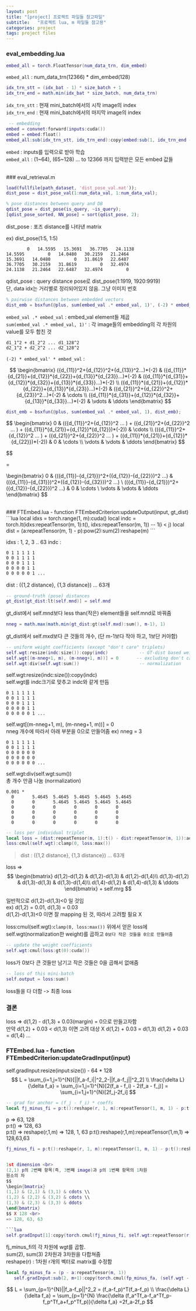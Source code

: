 ```yaml
---
layout: post
title: "[project] 프로젝트 파일들 참고파일"
subtitle:   "프로젝트 lua, m 파일들 참고용"
categories: project
tags: project files
---
```


### eval_embedding.lua

```lua
embed_all = torch.FloatTensor(num_data_trn, dim_embed)
 ```
`embed_all` : num_data_trn(12366) * dim_embed(128)

```lua
idx_trn_stt = (idx_bat - 1) * size_batch + 1
idx_trn_end = math.min(idx_bat * size_batch, num_data_trn)
```

`idx_trn_stt` : 현재 mini_batch에서의 시작 image의 index <br />
`idx_trn_end` : 현재 mini_batch에서의 마지막 image의 index


```lua
 -- embedding
embed = convnet:forward(inputs:cuda())
embed = embed:float()
embed_all:sub(idx_trn_stt, idx_trn_end):copy(embed:sub(1, idx_trn_end - idx_trn_stt + 1))
```
`embed` : inputs를 입력으로 받아 학습 <br />
`embed_all` : (1~64), (65~128) ... to 12366 까지 입력받은
모든 embed 값들

<br />
### eval_retrieval.m

```Matlab
load(fullfile(path_dataset, 'dist_pose_val.mat'));
dist_pose = dist_pose_val(1:num_data_val, 1:num_data_val);

% pose distances between query and DB
qdist_pose = dist_pose(is_query, ~is_query);
[qdist_pose_sorted, NN_pose] = sort(qdist_pose, 2);
```
dist_pose : 포즈 distance를 나타낸 matrix

ex) dist_pose(1:5, 1:5)
```
        0   14.5595   15.3691   36.7705   24.1138
14.5595         0   14.0480   30.2159   21.2464
15.3691   14.0480         0   31.8619   22.6487
36.7705   30.2159   31.8619         0   32.4974
24.1138   21.2464   22.6487   32.4974         0
```

qdist_pose : query distance pose로 dist_pose(1:1919, 1920:9919) <br />
단, data idx는 거리별로 정리되어있지 않음. 그냥 이미지 번호

```Matlab
% pairwise distances between embedded vectors
dist_emb = bsxfun(@plus, sum(embed_val .* embed_val, 1)', (-2) * embed_val' * embed_val);
```

`embed_val .* embed_val` : embed_val element들 제곱 <br />
`sum(embed_val .* embed_val, 1)'` : 각 image들의 embedding의 각 차원의 value를 모두 합친 것 <br />
```
d1_1^2 + d1_2^2 ... d1_128^2
d2_1^2 + d2_2^2 ... d2_128^2
```


`(-2) * embed_val' * embed_val` : <br />

$$
\begin{bmatrix}
       ({d_{11}}^2+{d_{12}}^2+{d_{13}}^2...)*(-2) & ({d_{11}}*{d_{21}}+{d_{12}}*{d_{22}}+{d_{13}}*{d_{23}}...)*(-2) & ({d_{11}}*{d_{31}}+{d_{12}}*{d_{32}}+{d_{13}}*{d_{33}}...)*(-2) \\
       ({d_{11}}*{d_{21}}+{d_{12}}*{d_{22}}+{d_{13}}*{d_{23}}...)*(-2) & ({d_{21}}^2+{d_{22}}^2+{d_{23}}^2...)*(-2) & \cdots \\
       ({d_{11}}*{d_{31}}+{d_{12}}*{d_{32}}+{d_{13}}*{d_{33}}...)*(-2) & \vdots & \ddots
\end{bmatrix}
$$

``` Matlab
dist_emb = bsxfun(@plus, sum(embed_val .* embed_val, 1), dist_emb);
```

$$
\begin{bmatrix}
0 & (({d_{11}}^2+{d_{12}}^2 ... ) + ({d_{21}}^2+{d_{22}}^2 ... ) + ({d_{11}}*{d_{21}}+{d_{12}}*{d_{12}})*(-2)) & \cdots \\ 
(({d_{11}}^2+{d_{12}}^2 ... ) + ({d_{21}}^2+{d_{22}}^2 ... ) + ({d_{11}}*{d_{21}}+{d_{12}}*{d_{22}})*(-2)) & 0 & \cdots \\
\vdots & \vdots & \ddots
\end{bmatrix}
$$

$$

=

\begin{bmatrix}
0 & (({d_{11}}-{d_{21}})^2+({d_{12}}-{d_{22}})^2 ...) & (({d_{11}}-{d_{31}})^2+({d_{12}}-{d_{32}})^2 ...) \\
(({d_{11}}-{d_{21}})^2+({d_{12}}-{d_{22}})^2 ...) & 0 & \cdots \\
\vdots & \vdots & \ddots
\end{bmatrix}
$$

<br />
### FTEmbed.lua - function FTEmbedCriterion:updateOutput(input, gt_dist)
```lua
local idxs = torch.range(1, m):cuda()
local indc = torch.lt(idxs:repeatTensor(m, 1):t(), idxs:repeatTensor(m, 1))   -- 1(i < j)
local dist = (a:repeatTensor(m, 1) - p):pow(2):sum(2):reshape(m)     
```

idxs : 1, 2, 3 .. 63
indc : 
```
0 1 1 1 1 1
0 0 1 1 1 1
0 0 0 1 1 1
0 0 0 0 1 1
0 0 0 0 0 1 ...
```
dist : ({1,2 distance}, {1,3 distance}) ... 63개

```lua
-- ground-truth (pose) distances
gt_dist[gt_dist:lt(self.mnd)] = self.mnd
```
gt_dist에서 self.mnd보다 less than(작은) element들을 self.mnd로 바꿔줌

```lua
nneg = math.max(math.min(gt_dist:gt(self.mxd):sum(), m-1), 1)
```
gt_dist에서 self.mxd보다 큰 것들의 개수, (단 m-1보다 작야 하고, 1보단 커야함)

```lua
-- uniform weight coefficients (except "don't care" triplets)
self.wgt:resize(indc:size()):copy(indc)            -- GT-dist based weights & order constraints
self.wgt[(m-nneg+1, m), (m-nneg+1, m))] = 0       -- excluding don't care triplets
self.wgt:div(self.wgt:sum())                       -- normalization
```

self.wgt:resize(indc:size()):copy(indc) <br>
self.wgt를 indc크기로 맞추고 indc와 같게 만듬

```
0 1 1 1 1 1
0 0 1 1 1 1
0 0 0 1 1 1
0 0 0 0 1 1
0 0 0 0 0 1 ...
```

self.wgt[(m-nneg+1, m), (m-nneg+1, m))] = 0  <br>
nneg 개수에 따라서 아래 부분을 0으로 만들어줌 ex) nneg = 3

```
0 1 1 1 1 1
0 0 1 1 1 1
0 0 0 0 0 0
0 0 0 0 0 0 
0 0 0 0 0 0 ...
```
self.wgt:div(self.wgt:sum()) <br>
총 개수 만큼 나눔 (normalization)
```
0.001 *
  0       5.4645  5.4645  5.4645  5.4645  5.4645
  0       0       5.4645  5.4645  5.4645  5.4645
  0       0       0       0       0       0
  0       0       0       0       0       0
  0       0       0       0       0       0
  0       0       0       0       0       0
```

```lua
-- loss per individual triplet
local loss = (dist:repeatTensor(m, 1):t() - dist:repeatTensor(m, 1)):add(self.mrg)
loss:cmul(self.wgt):clamp(0, loss:max())
```
> dist : ({1,2 distance}, {1,3 distance}) ... 63개 <br>

loss => <br>
$$
\begin{bmatrix}
d(1,2)-d(1,2) & d(1,2)-d(1,3) & d(1,2)-d(1,4)\\
d(1,3)-d(1,2) & d(1,3)-d(1,3) & d(1,3)-d(1,4)\\
d(1,4)-d(1,2) & d(1,4)-d(1,3) & \ddots
\end{bmatrix} + self.mrg
$$

일반적으로 d(1,2)-d(1,3)<0 일 것임 <br>
ex) d(1,2) = 0.01, d(1,3) = 0.03 <br>
d(1,2)-d(1,3)<0 이면 잘 mapping 된 것, 따라서 고려할 필요 X <br>

loss:cmul(self.wgt):`clamp(0, loss:max())`
위에서 얻은 loss에 self.wgt(normalization한 weight)를 곱하고
`0보다 작은 것들을 0으로 만들어줌`

```lua
-- update the weight coefficients
self.wgt:cmul(loss:gt(0):cuda())
```
loss가 0보다 큰 것들만 남기고 작은 것들은 0을 곱해서 없애줌

```lua
-- loss of this mini-batch
self.output = loss:sum()
```
loss들을 다 더함 -> 최종 loss

### 결론
loss => d(1,2) - d(1,3) + 0.03(margin) = 0으로 만들고자함<br>
만약 d(1,2) + 0.03 < d(1,3) 이면 고려 대상 X
d(1,2) + 0.03 = d(1,3)
d(1,2) + 0.03 = d(1,4) ...
 

### FTEmbed.lua - function FTEmbedCriterion:updateGradInput(input)

self.gradInput:resize(input:size()) - 64 * 128
$$
L = \sum_{i=1,j=1}^{N}[||f_a-f_i||^2_2-||f_a-f_j||^2_2] 
\\
\frac{\delta L}{\delta f_a} = \sum_{i=1,j=1}^{N}[2(f_a - f_i) - 2(f_a - f_j)] 
= \sum_{i=1,j=1}^{N}[2f_j-2f_i]
$$

```lua
-- grad for anchor = (f_j - f_i) * coeffs
local fj_minus_fi = p:t():reshape(r, 1, m):repeatTensor(1, m, 1) - p:t():reshape(r, m, 1):repeatTensor(1, 1, m)
```
p => 63, 128 <br>
p:t() => 128, 63 <br>
p:t() => reshape(r,1,m) => 128, 1, 63
p:t():reshape(r,1,m):repeatTensor(1,m,1) => 128,63,63

```lua
fj_minus_fi = p:t():reshape(r, 1, m):repeatTensor(1, m, 1) - p:t():reshape(r, m, 1):repeatTensor(1, 1, m)```


1st dimension <br>
(2,1) p의 2번째 항목(즉, 3번째 image)과 p의 1번째 항목의 1차원
원소의 차
$$
\begin{bmatrix}
(1,1) & (2,1) & (3,1) & cdots \\
(1,2) & (2,2) & (3,2) & cdots \\
(1,3) & (2,3) & (3,3) & ddots
\end{bmatrix}
$$ X 128 <br>
=> 128, 63, 63

```lua
self.gradInput[1]:copy(torch.cmul(fj_minus_fi, self.wgt:repeatTensor(r, 1, 1)):sum(2):sum(3):reshape(r))
```
fj_minus_fi의 각 차원에 wgt를 곱함. <br>
sum(2), sum(3) 2차원과 3차원을 다합쳐줌 <br>
reshape(r) : 1차원 r개의 벡터로 matrix를 수정함


```lua
local fp_minus_fa = (p - a:repeatTensor(m, 1))
   self.gradInput:sub(2, m+1):copy(torch.cmul(fp_minus_fa, (self.wgt - self.wgt:t()):sum(2):repeatTensor(1, r)))
```
$$
L = \sum_{p=1}^{N}||f_a-f_p||^2_2 = (f_a-f_p)^T(f_a-f_p)
\\
\frac{\delta L}{\delta f_a} = \sum_{p=1}^{N} \frac{\delta (f_a^Tf_a-f_a^Tf_p-f_p^Tf_a+f_p^Tf_p)}{\delta f_a}
=2f_a-2f_p
$$